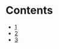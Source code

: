 # Contents
* [1](_posts/2016-09-10-grandparents-play-for-free-in-honor-of-national-grandparents-day-at-the-mt-pleasant-discovery-museum.md)
* [2](_posts/2016-09-10-shs-picture-day-planned.md)
* [3](_posts/2016-09-10-the-morning-sun-dropping-sound-off-feature.md)



